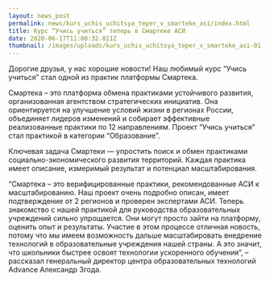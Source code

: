 ```yaml
---
layout: news_post
permalink: news/kurs_uchis_uchitsya_teper_v_smarteke_asi/index.html
title: Курс “Учись учиться” теперь в Смартеке АСИ
date: 2020-06-17T11:00:32.811Z
thumbnail: /images/uploads/kurs_uchis_uchitsya_teper_v_smarteke_asi-01.jpg
---
```

Дорогие друзья, у нас хорошие новости! Наш любимый курс “Учись учиться” стал одной из практик платформы Смартека. 

Смартека – это платформа обмена практиками устойчивого развития, организованная агентством стратегических инициатив. Она ориентируется на улучшение условий жизни в регионах России, объединяет лидеров изменений и собирает эффективные реализованные практики по 12 направлениям. Проект “Учись учиться” стал практикой в категории “Образование”. 

Ключевая задача Смартеки — упростить поиск и обмен практиками социально-экономического развития территорий. Каждая практика имеет описание, измеримый результат и потенциал масштабирования.

“Смартека – это верифицированные практики, рекомендованные АСИ  к масштабированию. Наш проект очень подробно описан, имеет подтверждение от 2 регионов и проверен экспертами АСИ.  Теперь знакомство с нашей практикой для руководства образовательных учреждений сильно упрощается. Они могут просто зайти на платформу, оценить опыт и результаты. Участие в этом процессе отличная новость, потому что мы имеем возможность дальше масштабировать внедрение технологий в образовательные учреждения нашей страны. А это значит, что школьники быстрее освоят технологии ускоренного обучения”, – рассказал генеральный директор центра образовательных технологий Advance Александр Згода. 